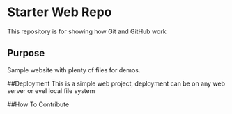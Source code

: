 # Starter Web Repo

This repository is for showing how Git and GitHub work

## Purpose

Sample website with plenty of files for demos.


##Deployment
This is a simple web project, deployment can be on any web server or evel local
file system

##How To Contribute